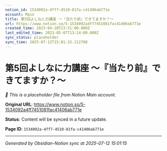 ```yaml
---
notion_id: 1534092a-4ff7-4510-81fa-c41406ab771e
account: Main
title: 第5回よしなに力講座 〜『当たり前』できてますか？〜
url: https://www.notion.so/5-1534092a4ff7451081fac41406ab771e
created_time: 2023-04-20T23:51:00.000Z
last_edited_time: 2023-05-07T13:14:00.000Z
sync_status: placeholder
sync_time: 2025-07-12T15:01:15.112788
---
```


# 第5回よしなに力講座 〜『当たり前』できてますか？〜

*🔄 This is a placeholder file from Notion Main account.*

**Original URL**: https://www.notion.so/5-1534092a4ff7451081fac41406ab771e

**Status**: Content will be synced in a future update.

**Page ID**: `1534092a-4ff7-4510-81fa-c41406ab771e`

---

*Generated by Obsidian-Notion sync at 2025-07-12 15:01:15*
